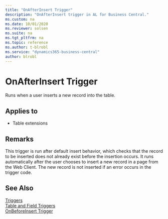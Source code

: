 ```yaml
---
title: "OnAfterInsert Trigger"
description: "OnAfterInsert trigger in AL for Business Central."
ms.custom: na
ms.date: 10/01/2020
ms.reviewer: solsen
ms.suite: na
ms.tgt_pltfrm: na
ms.topic: reference
ms.author: t-blrobl
ms.service: "dynamics365-business-central"
author: blrobl
---
```


# OnAfterInsert Trigger
Runs when a user inserts a new record into the table.  
  
## Applies to  
- Table extensions
  
## Remarks  
 This trigger is run after default insert behavior, which checks that the record to be inserted does not already exist before the insertion occurs. It runs automatically after the user chooses to insert a new record in a page from the Web Client. The new record is not inserted if an error occurs in the trigger code.  
  
## See Also  
 [Triggers](devenv-triggers.md)   
 [Table and Field Triggers](devenv-table-and-field-triggers.md)  
 [OnBeforeInsert Trigger](devenv-onbeforeinsert-trigger.md)